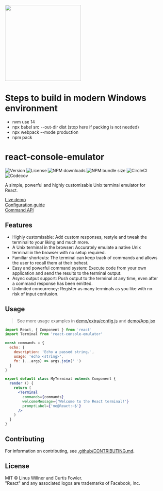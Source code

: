 <img src=".github/logo.png" height="250px">

# Steps to build in modern Windows environment

- nvm use 14
- npx babel src --out-dir dist (stop here if packing is not needed)
- npx webpack --mode production
- npm pack

# react-console-emulator

![Version](https://img.shields.io/npm/v/react-console-emulator) ![License](https://img.shields.io/npm/l/react-console-emulator) ![NPM downloads](https://img.shields.io/npm/dw/react-console-emulator) ![NPM bundle size](https://img.shields.io/bundlephobia/min/react-console-emulator) ![CircleCI](https://img.shields.io/circleci/build/github/linuswillner/react-console-emulator/master) ![Codecov](https://img.shields.io/codecov/c/github/linuswillner/react-console-emulator) 

A simple, powerful and highly customisable Unix terminal emulator for React.

[Live demo](https://linuswillner.me/react-console-emulator/)  
[Configuration guide](docs/CONFIG.md)  
[Command API](docs/API.md)

## Features

- Highly customisable: Add custom responses, restyle and tweak the terminal to your liking and much more.
- A Unix terminal in the browser: Accurately emulate a native Unix terminal in the browser with no setup required.
- Familiar shortcuts: The terminal can keep track of commands and allows the user to recall them at their behest.
- Easy and powerful command system: Execute code from your own application and send the results to the terminal output.
- Async output support: Push output to the terminal at any time, even after a command response has been emitted.
- Unlimited concurrency: Register as many terminals as you like with no risk of input confusion.

## Usage

> See more usage examples in [demo/extra/config.js](demo/extra/config.js) and [demo/App.jsx](demo/App.jsx)

```jsx
import React, { Component } from 'react'
import Terminal from 'react-console-emulator'

const commands = {
  echo: {
    description: 'Echo a passed string.',
    usage: 'echo <string>',
    fn: (...args) => args.join(' ')
  }
}

export default class MyTerminal extends Component {
  render () {
    return (
      <Terminal
        commands={commands}
        welcomeMessage={'Welcome to the React terminal!'}
        promptLabel={'me@React:~$'}
      />
    )
  }
}
```

## Contributing

For information on contributing, see [.github/CONTRIBUTING.md](.github/CONTRIBUTING.md).

## License

MIT © Linus Willner and Curtis Fowler.  
"React" and any associated logos are trademarks of Facebook, Inc.
